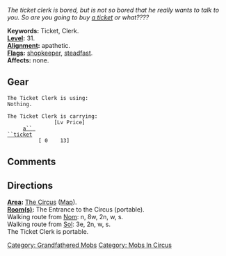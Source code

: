 *The ticket clerk is bored, but is not so bored that he really wants to
talk to you. So are you going to buy [a ticket](Ticket "wikilink") or
what????*

**Keywords:** Ticket, Clerk.  
**[Level](Level "wikilink"):** 31.  
**[Alignment](Alignment "wikilink"):** apathetic.  
**[Flags](:Category:_Mob_Types "wikilink"):**
[shopkeeper](:Category:_Shopkeepers "wikilink"),
[steadfast](Sentinel_Mobs "wikilink").  
**Affects:** none.  

## Gear

`The Ticket Clerk is using:`  
`Nothing.`

`The Ticket Clerk is carrying:                                                        [Lv Price]`  
`     `[`a`` ``ticket`](Ticket "wikilink")`                                                                        [ 0    13]`

## Comments

## Directions

**[Area](:Category:_Areas "wikilink"):** [The
Circus](:Category:_Circus "wikilink") ([Map](Circus_Map "wikilink")).  
**[Room(s)](:Category:_Rooms "wikilink"):** The Entrance to the Circus
(portable).  
Walking route from [Nom](Nom "wikilink"): n, 8w, 2n, w, s.  
Walking route from [Sol](Sol "wikilink"): 3e, 2n, w, s.  
The Ticket Clerk is portable.  

[Category: Grandfathered Mobs](Category:_Grandfathered_Mobs "wikilink")
[Category: Mobs In Circus](Category:_Mobs_In_Circus "wikilink")
